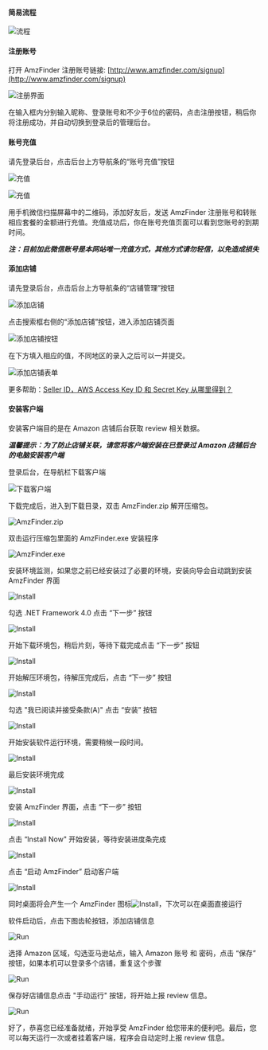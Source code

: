 #### 简易流程

![流程](img/start.png)

#### 注册账号

打开 AmzFinder 注册账号链接: [http://www.amzfinder.com/signup](http://www.amzfinder.com/signup)

![注册界面](img/siginup.png)

在输入框内分别输入昵称、登录账号和不少于6位的密码，点击注册按钮，稍后你将注册成功，并自动切换到登录后的管理后台。

#### 账号充值

请先登录后台，点击后台上方导航条的“账号充值”按钮

![充值](img/recharge.png)

![充值](img/recharge_qrcode.png)

用手机微信扫描屏幕中的二维码，添加好友后，发送 AmzFinder 注册账号和转账相应套餐的金额进行充值。充值成功后，你在账号充值页面可以看到您账号的到期时间。

***注：目前加此微信账号是本网站唯一充值方式，其他方式请勿轻信，以免造成损失***

#### 添加店铺

请先登录后台，点击后台上方导航条的“店铺管理”按钮

![添加店铺](img/store.png)

点击搜索框右侧的“添加店铺”按钮，进入添加店铺页面

![添加店铺按钮](img/create_store_btn.png)

在下方填入相应的值，不同地区的录入之后可以一并提交。

![添加店铺表单](img/creat_store_form.png)

更多帮助：[Seller ID，AWS Access Key ID 和 Secret Key 从哪里得到？](other.md#merchant-idaws-access-key-id-secret-key)

#### 安装客户端

安装客户端目的是在 Amazon 店铺后台获取 review 相关数据。

***温馨提示：为了防止店铺关联，请您将客户端安装在已登录过 Amazon 店铺后台的电脑安装客户端***

登录后台，在导航栏下载客户端

![下载客户端](img/download.png)

下载完成后，进入到下载目录，双击 AmzFinder.zip 解开压缩包。

![AmzFinder.zip](img/download1.png)

双击运行压缩包里面的 AmzFinder.exe 安装程序

![AmzFinder.exe](img/download2.png)

安装环境监测，如果您之前已经安装过了必要的环境，安装向导会自动跳到安装 AmzFinder 界面

![Install](img/install1.png)

勾选 .NET Framework 4.0 点击 “下一步” 按钮

![Install](img/install2.png)

开始下载环境包，稍后片刻，等待下载完成点击 “下一步” 按钮

![Install](img/install2.1.png)

开始解压环境包，待解压完成后，点击 “下一步” 按钮

![Install](img/install3.png)

勾选 "我已阅读并接受条款(A)" 点击 “安装” 按钮

![Install](img/install4.png)

开始安装软件运行环境，需要稍候一段时间。

![Install](img/install5.png)

最后安装环境完成

![Install](img/install6.png)

安装 AmzFinder 界面，点击 “下一步” 按钮

![Install](img/install7.png)

点击 “Install Now" 开始安装，等待安装进度条完成

![Install](img/install9.png)

点击 “启动 AmzFinder” 启动客户端

![Install](img/install10.png)

同时桌面将会产生一个 AmzFinder 图标![Install](img/soft_icon.png)，下次可以在桌面直接运行

软件启动后，点击下图齿轮按钮，添加店铺信息

![Run](img/run1.png)

选择 Amazon 区域，勾选亚马逊站点，输入 Amazon 账号 和 密码，点击 “保存” 按钮，如果本机可以登录多个店铺，重复这个步骤

![Run](img/run2.png)

保存好店铺信息点击 "手动运行" 按钮，将开始上报 review 信息。

![Run](img/run3.png)

好了，恭喜您已经准备就绪，开始享受 AmzFinder 给您带来的便利吧。最后，您可以每天运行一次或者挂着客户端，程序会自动定时上报 review 信息。


